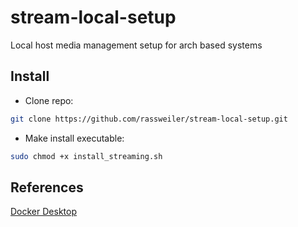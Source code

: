 # stream-local-setup

Local host media management setup for arch based systems

## Install

- Clone repo:
```zsh
git clone https://github.com/rassweiler/stream-local-setup.git
```

- Make install executable:
```zsh
sudo chmod +x install_streaming.sh
```

## References

[Docker Desktop](https://docs.docker.com/desktop/install/archlinux/)

